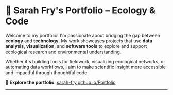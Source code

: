 # 🌿 Sarah Fry's Portfolio – Ecology & Code

Welcome to my portfolio! I'm passionate about bridging the gap between **ecology** and **technology**. My work showcases projects that use **data analysis**, **visualization**, and **software tools** to explore and support ecological research and environmental understanding.

Whether it's building tools for fieldwork, visualizing ecological networks, or automating data workflows, I aim to make scientific insight more accessible and impactful through thoughtful code.

🔗 **Explore the portfolio**: [sarah-fry.github.io/Portfolio](https://sarah-fry.github.io/Portfolio/)

---
